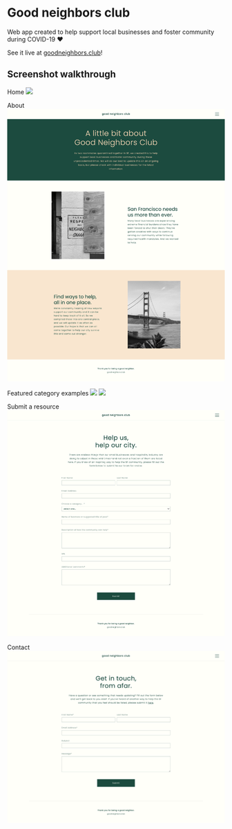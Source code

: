 # Good neighbors club

Web app created to help support local businesses and foster community during COVID-19 ♥️

See it live at [goodneighbors.club](http://www.goodneighbors.club/)!



## Screenshot walkthrough

Home
![](https://github.com/asmarshall/good-neighbors-club/blob/master/screenshots/home.png)

About
![](https://github.com/asmarshall/good-neighbors-club/blob/master/screenshots/about.png)

Featured category examples
![](https://github.com/asmarshall/good-neighbors-club/blob/master/screenshots/resources.png)
![](https://github.com/asmarshall/good-neighbors-club/blob/master/screenshots/bars.png)

Submit a resource
![](https://github.com/asmarshall/good-neighbors-club/blob/master/screenshots/submit.png)

Contact
![](https://github.com/asmarshall/good-neighbors-club/blob/master/screenshots/contact.png)
